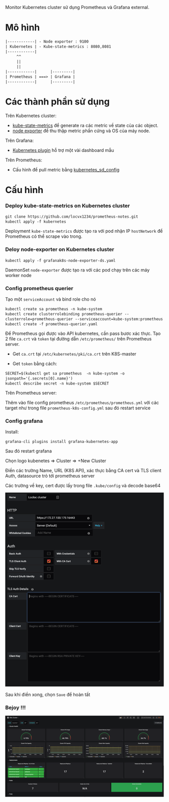 Monitor Kubernetes cluster sử dụng Prometheus và Grafana external. 

# Mô hình 

```
|------------| - Node exporter : 9100
| Kubernetes | - Kube-state-metrics : 8080,8081
|------------|
     ^^
     ||
     ||
|------------|      |---------|   
| Prometheus | ===> | Grafana |  
|------------|      |---------|
```

# Các thành phần sử dụng 

Trên Kubernetes cluster: 
- [kube-state-metrics](https://github.com/kubernetes/kube-state-metrics) để generate ra các metric về state của các object. 
- [node exporter](https://github.com/prometheus/node_exporter) để thu thập metric phần cứng và OS của máy node. 

Trên Grafana:
- [Kubernetes plugin](https://github.com/grafana/kubernetes-app) hỗ trợ một vài dashboard mẫu 

Trên Prometheus:
- Cấu hình để pull metric bằng [kubernetes_sd_config](https://prometheus.io/docs/prometheus/latest/configuration/configuration/#kubernetes_sd_config)

# Cấu hình 
### Deploy kube-state-metrics on Kubernetes cluster

```
git clone https://github.com/locvx1234/prometheus-notes.git
kubectl apply -f kubernetes
```

Deployment `kube-state-metrics` được tạo ra với pod nhận IP `hostNetwork` để Prometheus có thể scrape vào trong.  

### Deloy node-exporter on Kubernetes cluster

```
kubectl apply -f grafanak8s-node-exporter-ds.yaml
```

DaemonSet `node-exporter` được tạo ra với các pod chạy trên các máy worker node 

### Config prometheus querier 

Tạo một `serviceAccount` và bind role cho nó

```
kubectl create sa prometheus -n kube-system
kubectl create clusterrolebinding prometheus-querier --clusterrole=prometheus-querier --serviceaccount=kube-system:prometheus
kubectl create -f prometheus-querier.yaml
```


Để Prometheus gọi được vào API kubernetes, cần pass bươc xác thực. Tạo 2 file `ca.crt` và `token` tại đường dẫn `/etc/prometheus/` trên Prometheus server.

- Get `ca.crt` tại `/etc/kubernetes/pki/ca.crt` trên K8S-master

- Get `token` bằng cách:

```
SECRET=$(kubectl get sa prometheus  -n kube-system -o jsonpath='{.secrets[0].name}')
kubectl describe secret -n kube-system $SECRET
```

Trên Prometheus server:

Thêm vào file config prometheus `/etc/prometheus/prometheus.yml` với các target như trong file `prometheus-k8s-config.yml` sau đó restart service

### Config grafana 

Install:
```
grafana-cli plugins install grafana-kubernetes-app
```

Sau đó restart grafana 

Chọn logo kubenetes => Cluster => +New Cluster 

Điền các trường Name, URL (K8S API), xác thực bằng CA cert và TLS client Auth, datasource trỏ tới prometheus server

Các trường về key, cert được lấy trong file `.kube/config` và decode base64 

![new_cluster](https://raw.githubusercontent.com/locvx1234/prometheus-notes/master/images/new_cluster.png)

Sau khi điền xong, chọn `Save` để hoàn tất 

### Bejoy !!!

![dashboard](https://raw.githubusercontent.com/locvx1234/prometheus-notes/master/images/dashboard-k8s.png)





